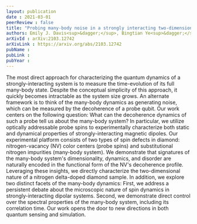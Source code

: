 ```yaml
---
layout: publication
date : 2021-03-01
peerReview : false
title: "Probing many-body noise in a strongly interacting two-dimensional dipolar spin system"
authors: Emily J. Davis<sup>&dagger;</sup>, Bingtian Ye<sup>&dagger;</sup>, <mark><u><strong>Francisco Machado<sup>&dagger;</sup></strong></u></mark>, Simon A. Meynell, Thomas Mittiga, William Schenken, Maxime Joos, Bryce Kobrin, Yuanqi Lyu, Dolev Bluvstein, Soonwon Choi, Chong Zu, Ania C. Bleszynski Jayich, Norman Y. Yao 
arXivId : arXiv:2103.12742
arXivLink : https://arxiv.org/abs/2103.12742
pubName :
pubLink :
pubYear :
---
```


The most direct approach for characterizing the quantum dynamics of a strongly-interacting system is to measure the time-evolution of its full many-body state. Despite the conceptual simplicity of this approach, it quickly becomes intractable as the system size grows. An alternate framework is to think of the many-body dynamics as generating noise, which can be measured by the decoherence of a probe qubit. Our work centers on the following question: What can the decoherence dynamics of such a probe tell us about the many-body system? In particular, we utilize optically addressable probe spins to experimentally characterize both static and dynamical properties of strongly-interacting magnetic dipoles. Our experimental platform consists of two types of spin defects in diamond: nitrogen-vacancy (NV) color centers (probe spins) and substitutional nitrogen impurities (many-body system). We demonstrate that signatures of the many-body system's dimensionality, dynamics, and disorder are naturally encoded in the functional form of the NV's decoherence profile. Leveraging these insights, we directly characterize the two-dimensional nature of a nitrogen delta-doped diamond sample. In addition, we explore two distinct facets of the many-body dynamics: First, we address a persistent debate about the microscopic nature of spin dynamics in strongly-interacting dipolar systems. Second, we demonstrate direct control over the spectral properties of the many-body system, including its correlation time. Our work opens the door to new directions in both quantum sensing and simulation.


